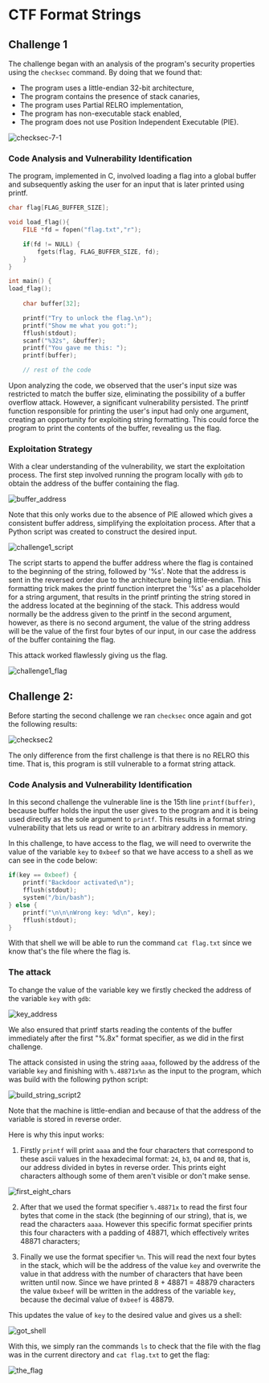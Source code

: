 # CTF Format Strings

## Challenge 1

The challenge began with an analysis of the program's security properties using the `checksec` command. By doing that we found that:

- The program uses a little-endian 32-bit architecture,
- The program contains the presence of stack canaries,
- The program uses Partial RELRO implementation,
- The program has non-executable stack enabled,
- The program does not use Position Independent Executable (PIE).

![checksec-7-1](img/checksec-7-1.png)

### Code Analysis and Vulnerability Identification

The program, implemented in C, involved loading a flag into a global buffer and subsequently asking the user for an input that is later printed using printf.

```c
char flag[FLAG_BUFFER_SIZE];

void load_flag(){
    FILE *fd = fopen("flag.txt","r");

    if(fd != NULL) {
        fgets(flag, FLAG_BUFFER_SIZE, fd);
    }
}

int main() {
load_flag();
   
    char buffer[32];

    printf("Try to unlock the flag.\n");
    printf("Show me what you got:");
    fflush(stdout);
    scanf("%32s", &buffer);
    printf("You gave me this: ");
    printf(buffer);

    // rest of the code
```

Upon analyzing the code, we observed that the user's input size was restricted to match the buffer size, eliminating the possibility of a buffer overflow attack. However, a significant vulnerability persisted. The printf function responsible for printing the user's input had only one argument, creating an opportunity for exploiting string formatting. This could force the program to print the contents of the buffer, revealing us the flag.

### Exploitation Strategy

With a clear understanding of the vulnerability, we start the exploitation process. The first step involved running the program locally with `gdb` to obtain the address of the buffer containing the flag.

![buffer_address](img/buffer_address.png)

Note that this only works due to the absence of PIE allowed which gives a consistent buffer address, simplifying the exploitation process. 
After that  a Python script was created to construct the desired input.

![challenge1_script](img/challenge1_script.png)

The script starts to append the buffer address where the flag is contained to the beginning of the string, followed by '%s'. Note that the address is sent in the reversed order due to the architecture being little-endian.
This formatting trick makes the printf function interpret the '%s' as a placeholder for a string argument, that results in the printf printing the string stored in the address located at the beginning of the stack. This address would normally be the address given to the printf in the second argument, however, as there is no second argument, the value of the string address will be the value of the first four bytes of our input, in our case the address of the buffer containing the flag.

This attack worked flawlessly giving us the flag.

![challenge1_flag](img/challenge1_flag.png)

## Challenge 2: 

Before starting the second challenge we ran `checksec` once again and got the following results:

![checksec2](img/checksec2.png)

The only difference from the first challenge is that there is no RELRO this time. That is, this program is still vulnerable to a format string attack.

### Code Analysis and Vulnerability Identification

In this second challenge the vulnerable line is the 15th line `printf(buffer)`, because buffer holds the input the user gives to the program and it is being used directly as the sole argument to `printf`. This results in a format string vulnerability that lets us read or write to an arbitrary address in memory.

In this challenge, to have access to the flag, we will need to overwrite the value of the variable `key` to `0xbeef` so that we have access to a shell as we can see in the code below:

```c
if(key == 0xbeef) {
    printf("Backdoor activated\n");
    fflush(stdout);
    system("/bin/bash");    
} else {
    printf("\n\n\nWrong key: %d\n", key);
    fflush(stdout);
}
```

With that shell we will be able to run the command `cat flag.txt` since we know that's the file where the flag is.

### The attack

To change the value of the variable key we firstly checked the address of the variable `key` with `gdb`:

![key_address](img/key_address.png)

We also ensured that printf starts reading the contents of the buffer immediately after the first "%.8x" format specifier, as we did in the first challenge.

The attack consisted in using the string `aaaa`, followed by the address of the variable `key` and finishing with `%.48871x%n` as the input to the program, which was build with the following python script:

![build_string_script2](img/build_string_script2.png)

Note that the machine is little-endian and because of that the address of the variable is stored in reverse order.

Here is why this input works:

1. Firstly `printf` will print `aaaa` and the four characters that correspond to these ascii values in the hexadecimal format: `24`, `b3`, `04` and `08`, that is, our address divided in bytes in reverse order. This prints eight characters although some of them aren't visible or don't make sense.

![first_eight_chars](img/first_eight_chars.png)

2. After that we used the format specifier `%.48871x` to read the first four bytes that come in the stack (the beginning of our string), that is, we read the characters `aaaa`. However this specific format specifier prints this four characters with a padding of 48871, which effectively writes 48871 characters;

3. Finally we use the format specifier `%n`. This will read the next four bytes in the stack, which will be the address of the value `key` and overwrite the value in that address with the number of characters that have been written until now. Since we have printed 8 + 48871 = 48879 characters the value `0xbeef` will be written in the address of the variable `key`, because the decimal value of `0xbeef` is 48879.

This updates the value of `key` to the desired value and gives us a shell:

![got_shell](img/got_shell.png)

With this, we simply ran the commands `ls` to check that the file with the flag was in the current directory and `cat flag.txt` to get the flag:

![the_flag](img/the_flag.png)
